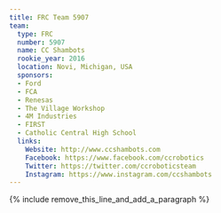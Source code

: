 ```yaml
---
title: FRC Team 5907
team:
  type: FRC
  number: 5907
  name: CC Shambots
  rookie_year: 2016
  location: Novi, Michigan, USA
  sponsors:
  - Ford
  - FCA
  - Renesas
  - The Village Workshop
  - 4M Industries
  - FIRST
  - Catholic Central High School
  links:
    Website: http://www.ccshambots.com
    Facebook: https://www.facebook.com/ccrobotics
    Twitter: https://twitter.com/ccroboticsteam
    Instagram: https://www.instagram.com/ccshambots
---
```


{% include remove_this_line_and_add_a_paragraph %}